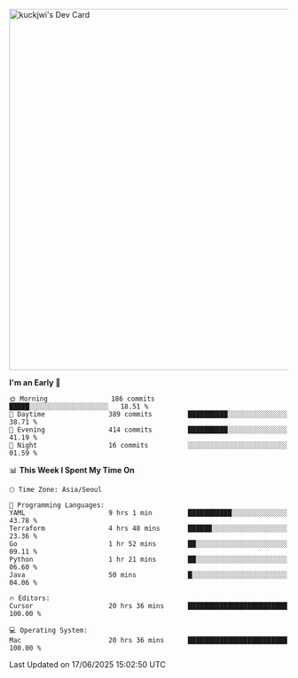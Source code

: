<a href="https://app.daily.dev/kuckhwancho"><img src="https://api.daily.dev/devcards/v2/efef39c8028947428b3c0b486b9cd9b6.png?r=iz2&type=wide" width="652" alt="kuckjwi's Dev Card"/></a>

<!--START_SECTION:waka-->
**I'm an Early 🐤** 

```text
🌞 Morning                186 commits         █████░░░░░░░░░░░░░░░░░░░░   18.51 % 
🌆 Daytime                389 commits         ██████████░░░░░░░░░░░░░░░   38.71 % 
🌃 Evening                414 commits         ██████████░░░░░░░░░░░░░░░   41.19 % 
🌙 Night                  16 commits          ░░░░░░░░░░░░░░░░░░░░░░░░░   01.59 % 
```


📊 **This Week I Spent My Time On** 

```text
🕑︎ Time Zone: Asia/Seoul

💬 Programming Languages: 
YAML                     9 hrs 1 min         ███████████░░░░░░░░░░░░░░   43.78 % 
Terraform                4 hrs 48 mins       ██████░░░░░░░░░░░░░░░░░░░   23.36 % 
Go                       1 hr 52 mins        ██░░░░░░░░░░░░░░░░░░░░░░░   09.11 % 
Python                   1 hr 21 mins        ██░░░░░░░░░░░░░░░░░░░░░░░   06.60 % 
Java                     50 mins             █░░░░░░░░░░░░░░░░░░░░░░░░   04.06 % 

🔥 Editors: 
Cursor                   20 hrs 36 mins      █████████████████████████   100.00 % 

💻 Operating System: 
Mac                      20 hrs 36 mins      █████████████████████████   100.00 % 
```


 Last Updated on 17/06/2025 15:02:50 UTC
<!--END_SECTION:waka-->
